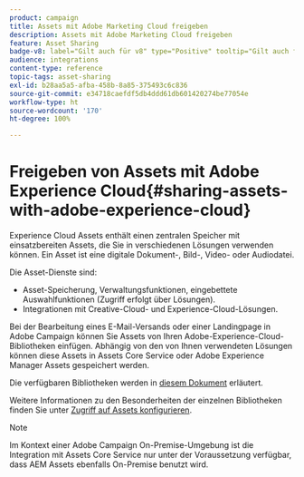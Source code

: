 ```yaml
---
product: campaign
title: Assets mit Adobe Marketing Cloud freigeben
description: Assets mit Adobe Marketing Cloud freigeben
feature: Asset Sharing
badge-v8: label="Gilt auch für v8" type="Positive" tooltip="Gilt auch für Campaign v8"
audience: integrations
content-type: reference
topic-tags: asset-sharing
exl-id: b28aa5a5-afba-458b-8a85-375493c6c836
source-git-commit: e34718caefdf5db4ddd61db601420274be77054e
workflow-type: ht
source-wordcount: '170'
ht-degree: 100%

---
```


# Freigeben von Assets mit Adobe Experience Cloud{#sharing-assets-with-adobe-experience-cloud}



Experience Cloud Assets enthält einen zentralen Speicher mit einsatzbereiten Assets, die Sie in verschiedenen Lösungen verwenden können. Ein Asset ist eine digitale Dokument-, Bild-, Video- oder Audiodatei.

Die Asset-Dienste sind:

* Asset-Speicherung, Verwaltungsfunktionen, eingebettete Auswahlfunktionen (Zugriff erfolgt über Lösungen).
* Integrationen mit Creative-Cloud- und Experience-Cloud-Lösungen.

Bei der Bearbeitung eines E-Mail-Versands oder einer Landingpage in Adobe Campaign können Sie Assets von Ihren Adobe-Experience-Cloud-Bibliotheken einfügen. Abhängig von den von Ihnen verwendeten Lösungen können diese Assets in Assets Core Service oder Adobe Experience Manager Assets gespeichert werden.

Die verfügbaren Bibliotheken werden in [diesem Dokument](https://experienceleague.adobe.com/docs/core-services/interface/assets/experience-cloud-assets.html?lang=de) erläutert.

Weitere Informationen zu den Besonderheiten der einzelnen Bibliotheken finden Sie unter [Zugriff auf Assets konfigurieren](../../integrations/using/configuring-access-to-assets.md).

>[!NOTE]
>
>Im Kontext einer Adobe Campaign On-Premise-Umgebung ist die Integration mit Assets Core Service nur unter der Voraussetzung verfügbar, dass AEM Assets ebenfalls On-Premise benutzt wird.
